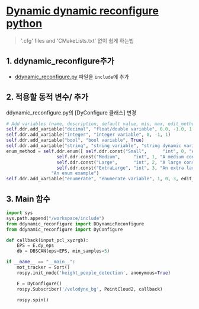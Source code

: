 # [Dynamic dynamic reconfigure python](https://github.com/pal-robotics/ddynamic_reconfigure_python)

> '.cfg' files and 'CMakeLists.txt' 없이 쉽게 하는법 

## 1.  ddynamic_reconfigure추가 

- [ddynamic_reconfigure.py](https://gist.githubusercontent.com/adioshun/07d78f1400cc80b66950494263883482/raw/f9b12ab220b10f8c069f8775da892b190d1f7a5c/ddynamic_reconfigure.py) 파일을 `include`에 추가 


## 2. 적용할 동적 변수/ 추가 

ddynamic_reconfigure.py의 [DyConfigure 클래스] 변경 

```python 
# Add variables (name, description, default value, min, max, edit_method)
self.ddr.add_variable("decimal", "float/double variable", 0.0, -1.0, 1.0)
self.ddr.add_variable("integer", "integer variable", 0, -1, 1)
self.ddr.add_variable("bool", "bool variable", True)
self.ddr.add_variable("string", "string variable", "string dynamic variable")
enum_method = self.ddr.enum([ self.ddr.const("Small",      "int", 0, "A small constant"),
                   self.ddr.const("Medium",     "int", 1, "A medium constant"),
                   self.ddr.const("Large",      "int", 2, "A large constant"),
                   self.ddr.const("ExtraLarge", "int", 3, "An extra large constant")],
                 "An enum example")
self.ddr.add_variable("enumerate", "enumerate variable", 1, 0, 3, edit_method=enum_method)

```
## 3. Main 함수 

```python
import sys
sys.path.append("/workspace/include")
from ddynamic_reconfigure import DDynamicReconfigure 
from ddynamic_reconfigure import DyConfigure

def callback(input_pcl_xyzrgb):    
    EPS = E.dy_eps
    db = DBSCAN(eps=EPS, min_samples=5)

if __name__ == "__main__":
    mot_tracker = Sort()
    rospy.init_node('height_people_detection', anonymous=True)

    E = DyConfigure()
    rospy.Subscriber('/velodyne_bg', PointCloud2, callback)

    rospy.spin()

```




